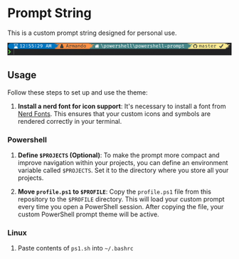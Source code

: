 # Prompt String

This is a custom prompt string designed for personal use.

![PowerShell Prompt Preview](prompt.png)

## Usage

Follow these steps to set up and use the theme:

1. **Install a nerd font for icon support**: It's necessary to install a font from [Nerd Fonts](https://www.nerdfonts.com/font-downloads). This ensures that your custom icons and symbols are rendered correctly in your terminal.

### Powershell

1. **Define `$PROJECTS` (Optional)**: To make the prompt more compact and improve navigation within your projects, you can define an environment variable called `$PROJECTS`. Set it to the directory where you store all your projects.

2. **Move `profile.ps1` to `$PROFILE`**: Copy the `profile.ps1` file from this repository to the `$PROFILE` directory. This will load your custom prompt every time you open a PowerShell session. After copying the file, your custom PowerShell prompt theme will be active.

### Linux

1. Paste contents of `ps1.sh` into `~/.bashrc`
